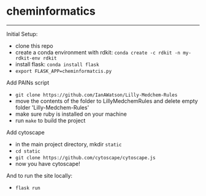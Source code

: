 # cheminformatics

-------------------

Initial Setup:

- clone this repo
- create a conda environment with rdkit: `conda create -c rdkit -n my-rdkit-env rdkit`
- install flask: `conda install flask`
- `export FLASK_APP=cheminformatcis.py`

Add PAINs script
- `git clone https://github.com/IanAWatson/Lilly-Medchem-Rules`
- move the contents of the folder to LillyMedchemRules and delete empty folder 'Lilly-Medchem-Rules'
- make sure ruby is installed on your machine
- run `make` to build the project

Add cytoscape
- in the main project directory, mkdir `static` 
- `cd static`
- `git clone https://github.com/cytoscape/cytoscape.js`
- now you have cytoscape!

And to run the site locally:
- `flask run`